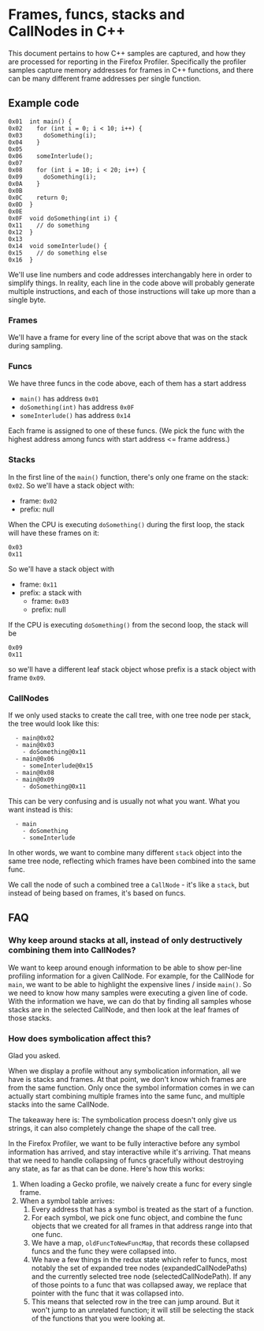 # Frames, funcs, stacks and CallNodes in C++

This document pertains to how C++ samples are captured, and how they are processed for reporting in the Firefox Profiler. Specifically the profiler samples capture memory addresses for frames in C++ functions, and there can be many different frame addresses per single function.

## Example code

```
0x01  int main() {
0x02    for (int i = 0; i < 10; i++) {
0x03      doSomething(i);
0x04    }
0x05  
0x06    someInterlude();
0x07  
0x08    for (int i = 10; i < 20; i++) {
0x09      doSomething(i);
0x0A    }
0x0B  
0x0C    return 0;
0x0D  }
0x0E  
0x0F  void doSomething(int i) {
0x11    // do something
0x12  }
0x13  
0x14  void someInterlude() {
0x15    // do something else
0x16  }
```

We'll use line numbers and code addresses interchangably here in order to simplify things. In reality, each line in the code above will probably generate multiple instructions, and each of those instructions will take up more than a single byte.

### Frames

We'll have a frame for every line of the script above that was on the stack during sampling.

### Funcs

We have three funcs in the code above, each of them has a start address

  - `main()` has address `0x01`
  - `doSomething(int)` has address `0x0F`
  - `someInterlude()` has address `0x14`

Each frame is assigned to one of these funcs. (We pick the func with the highest address among funcs with start address <= frame address.)

### Stacks

In the first line of the `main()` function, there's only one frame on the stack: `0x02`. So we'll have a stack object with:

 - frame: `0x02`
 - prefix: null

When the CPU is executing `doSomething()` during the first loop, the stack will have these frames on it:

```
0x03
0x11
```

So we'll have a stack object with

 - frame: `0x11`
 - prefix: a stack with
   - frame: `0x03`
   - prefix: null

If the CPU is executing `doSomething()` from the second loop, the stack will be

```
0x09
0x11
```

so we'll have a different leaf stack object whose prefix is a stack object with frame `0x09`.

### CallNodes

If we only used stacks to create the call tree, with one tree node per stack, the tree would look like this:

```
  - main@0x02
  - main@0x03
    - doSomething@0x11
  - main@0x06
    - someInterlude@0x15
  - main@0x08
  - main@0x09
    - doSomething@0x11
```

This can be very confusing and is usually not what you want. What you want instead is this:

```
  - main
    - doSomething
    - someInterlude
```

In other words, we want to combine many different `stack` object into the same tree node, reflecting which frames have been combined into the same func.

We call the node of such a combined tree a `CallNode` - it's like a `stack`, but instead of being based on frames, it's based on funcs.

## FAQ

### Why keep around stacks at all, instead of only destructively combining them into CallNodes?

We want to keep around enough information to be able to show per-line profiling information for a given CallNode. For example, for the CallNode for `main`, we want to be able to highlight the expensive lines / inside `main()`. So we need to know how many samples were executing a given line of code. With the information we have, we can do that by finding all samples whose stacks are in the selected CallNode, and then look at the leaf frames of those stacks.

### How does symbolication affect this?

Glad you asked.

When we display a profile without any symbolication information, all we have is stacks and frames. At that point, we don't know which frames are from the same function. Only once the symbol information comes in we can actually start combining multiple frames into the same func, and multiple stacks into the same CallNode.

The takeaway here is: The symbolication process doesn't only give us strings, it can also completely change the shape of the call tree.

In the Firefox Profiler, we want to be fully interactive before any symbol information has arrived, and stay interactive while it's arriving. That means that we need to handle collapsing of funcs gracefully without destroying any state, as far as that can be done. Here's how this works:

 1. When loading a Gecko profile, we naively create a func for every single frame.
 2. When a symbol table arrives:
    1. Every address that has a symbol is treated as the start of a function.
    2. For each symbol, we pick one func object, and combine the func objects that we created for all frames in that address range into that one func.
    3. We have a map, `oldFuncToNewFuncMap`, that records these collapsed funcs and the func they were collapsed into.
    4. We have a few things in the redux state which refer to funcs, most notably the set of expanded tree nodes (expandedCallNodePaths) and the currently selected tree node (selectedCallNodePath). If any of those points to a func that was collapsed away, we replace that pointer with the func that it was collapsed into.
    5. This means that selected row in the tree can jump around. But it won't jump to an unrelated function; it will still be selecting the stack of the functions that you were looking at.
